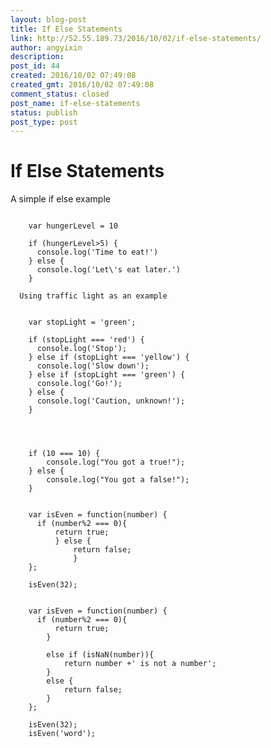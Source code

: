 ```yaml
---
layout: blog-post
title: If Else Statements
link: http://52.55.189.73/2016/10/02/if-else-statements/
author: angyixin
description:
post_id: 44
created: 2016/10/02 07:49:08
created_gmt: 2016/10/02 07:49:08
comment_status: closed
post_name: if-else-statements
status: publish
post_type: post
---
```



# If Else Statements

A simple if else example

<pre><code>
    var hungerLevel = 10

    if (hungerLevel>5) {
      console.log('Time to eat!')
    } else {
      console.log('Let\'s eat later.')
    }

  Using traffic light as an example


    var stopLight = 'green';

    if (stopLight === 'red') {
      console.log('Stop');
    } else if (stopLight === 'yellow') {
      console.log('Slow down');
    } else if (stopLight === 'green') {
      console.log('Go!');
    } else {
      console.log('Caution, unknown!');
    }

 


    if (10 === 10) {
        console.log("You got a true!");
    } else {
        console.log("You got a false!");
    }


    var isEven = function(number) {
      if (number%2 === 0){
          return true;
          } else {
              return false;
              }
    };

    isEven(32);


    var isEven = function(number) {
      if (number%2 === 0){
          return true;
        }

        else if (isNaN(number)){
            return number +' is not a number';
        }
        else {
            return false;
        }
    };

    isEven(32);
    isEven('word');


</code></pre>
